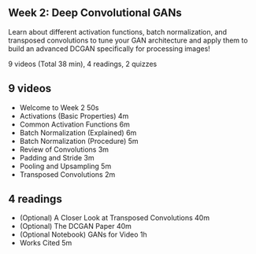 ## Week 2: Deep Convolutional GANs

Learn about different activation functions, batch normalization, and transposed convolutions to tune your GAN architecture and apply them to build an advanced DCGAN specifically for processing images!

9 videos (Total 38 min), 4 readings, 2 quizzes

## 9 videos

* Welcome to Week 2 50s
* Activations (Basic Properties) 4m
* Common Activation Functions 6m
* Batch Normalization (Explained) 6m
* Batch Normalization (Procedure) 5m
* Review of Convolutions 3m
* Padding and Stride 3m
* Pooling and Upsampling 5m
* Transposed Convolutions 2m

## 4 readings

* (Optional) A Closer Look at Transposed Convolutions 40m
* (Optional) The DCGAN Paper 40m
* (Optional Notebook) GANs for Video 1h
* Works Cited 5m